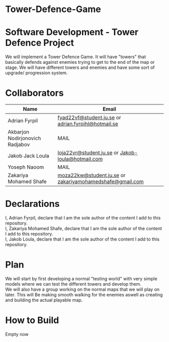 # Tower-Defence-Game

# Software Development - Tower Defence Project
We will implement a Tower Defence Game. It will have "towers" that basically defends against enemies trying to get to the end of the map or stage. We will have different towers and enemies and have some sort of upgrade/ progression system.  
  

# Collaborators
| Name | Email |
| - | - |
| Adrian Fyrpil | fyad22vf@student.ju.se or adrian.fyrpihl@hotmail.se|
| Akbarjon Nodirjonovich Radjabov | MAIL |
| Jakob Jack Loula | loja22vr@student.ju.se or Jakob-loula@hotmail.com|
| Yoseph Naoom | MAIL |
| Zakariya Mohamed Shafe | moza22kw@student.ju.se or zakariyamohamedshafe@gmail.com |
  
  
# Declarations
I, Adrian Fyrpil, declare that I am the sole author of the content I add to this repository.  
I, Zakariya Mohamed Shafe, declare that I am the sole author of the content I add to this repository.  
I, Jakob Loula, declare that I am the sole author of the content I add to this repository.  
  
  
# Plan
We will start by first developing a normal "testing world" with very simple models where we can test the different towers and develop them.  
We will also have a group working on the normal maps that we will play on later. This will Be making smooth walking for the enemies aswell as creating and building the actual playable map.
  
  
# How to Build
Empty now